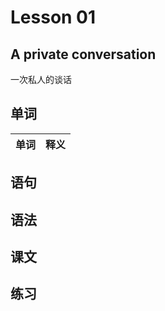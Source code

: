 # Lesson 01

## A private conversation

一次私人的谈话

## 单词

  |单词|释义|
  |-------------|---------------------------|

## 语句

## 语法

## 课文

## 练习
